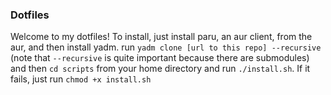 ### Dotfiles
Welcome to my dotfiles! To install, just install paru, an aur client, from the aur, and then install yadm. run `yadm clone [url to this repo] --recursive` (note that `--recursive` is quite important because there are submodules) and then `cd scripts` from your home directory and run `./install.sh`. If it fails, just run `chmod +x install.sh`
